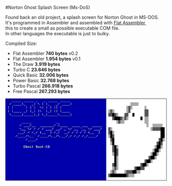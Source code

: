 #Norton Ghost Splash Screen (Ms-DoS)

Found back an old project, a splash screen for Norton Ghost in MS-DOS.<br>
It's programmed in Assembler and assembled with [Flat Assembler](http://flatassembler.net/),<br>
this to create a small as possible executable COM file.<br>
In other languages the executable is just to bulky.<br>

Compiled Size:
- Flat Assembler **740 bytes** v0.2
- Flat Assembler **1.954 bytes** v0.1
- The Draw **3.919 bytes**
- Turbo C **23.646 bytes**
- Quick Basic **32.006 bytes**
- Power Basic **32.768 bytes**
- Turbo Pascal **266.918 bytes**
- Free Pascal **267.293 bytes**

![alt text](https://github.com/Bagster/Projects/blob/master/PC/MS-Dos/asm/Norton_Ghost_Splash_Screen/Ghost.jpg "Ghost Splash Screen")
